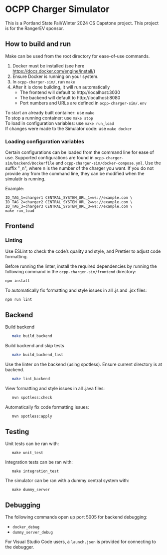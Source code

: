 # OCPP Charger Simulator

This is a Portland State Fall/Winter 2024 CS Capstone project.
This project is for the RangerEV sponsor.

## How to build and run

Make can be used from the root directory for ease-of-use commands.

1. Docker must be installed (see here https://docs.docker.com/engine/install/)
2. Ensure Docker is running on your system.
3. In `ocpp-charger-sim/`, run `make`
4. After it is done building, it will run automatically
   - The frontend will default to http://localhost:3030
   - The backend will default to http://localhost:8080
   - Port numbers and URLs are defined in `ocpp-charger-sim/.env`

To start an already built container: use `make` \
To stop a running container: use `make stop` \
To load in configuration variables: use `make run_load` \
If changes were made to the Simulator code: use `make docker`

### Loading configuration variables

Certain configurations can be loaded from the command line for ease of use. Supported configurations are found in `ocpp-charger-sim/backend/Dockerfile` and `ocpp-charger-sim/docker-compose.yml`. Use the suffix "_n", where n is the number of the charger you want. If you do not provide any from the command line, they can be modified when the simulatir is running.

Example:
```
ID_TAG_1=charger1 CENTRAL_SYSTEM_URL_1=ws://example.com \
ID_TAG_2=charger2 CENTRAL_SYSTEM_URL_2=ws://example.com \
ID_TAG_3=charger3 CENTRAL_SYSTEM_URL_3=ws://example.com \
make run_load
```

## Frontend

### Linting

Use ESLint to check the code’s quality and style, and Prettier to adjust code formatting.

Before running the linter, install the required dependencies by running the following command in the `ocpp-charger-sim/frontend` directory:

```bash
npm install
```

To automatically fix formatting and style issues in all .js and .jsx files:

```bash
npm run lint
```

## Backend

Build backend

```bash
   make build_backend
```

Build backend and skip tests

```bash
   make build_backend_fast
```

Use the linter on the backend (using spotless). Ensure current directory is at backend.

```bash
   make lint_backend
```

View formatting and style issues in all .java files:

```bash
   mvn spotless:check
```

Automatically fix code formatting issues:

```bash
   mvn spotless:apply
```

## Testing

Unit tests can be ran with:

```
   make unit_test
```

Integration tests can be ran with:

```
   make integration_test
```

The simulator can be ran with a dummy central system with:

```
   make dummy_server
```

## Debugging
The following commands open up port 5005 for backend debugging:
* `docker_debug`
* `dummy_server_debug`

For Visual Studio Code users, a `launch.json` is provided for connecting to the debugger.
